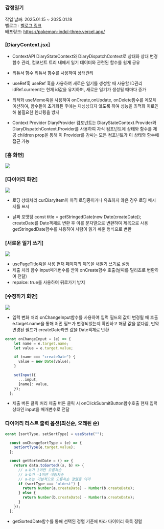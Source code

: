 ### 감정일기 
작업 날짜: 2025.01.15 ~ 2025.01.18 <br>
벨로그 : [벨로그 링크](https://velog.io/@rooftop7788/%EA%B0%9C%EC%9D%B8%ED%94%84%EB%A1%9C%EC%A0%9D%ED%8A%B82-Emotional-Diary)  <br>
배포링크: https://pokemon-indol-three.vercel.app/  <br>

### [DiaryContext.jsx]
- ContextAPI
	DiaryStateContext와 DiaryDispatchContext로 상태와 상태 변경 함수 관리, 컴포넌트 트리 내에서 일기 데이터와 관련된 함수를 쉽게 공유
    
- 리듀서 함수
	리듀서 함수를 사용하여 상태관리

- useRef훅 
	useRef 훅을 사용하여 새로운 일기를 생성할 때 사용할 ID관리
    idRef.curreent는 현재 id값을 유지하며, 새로운 일기가 생성될 때마다 증가

- 최적화
	useMemo훅을 사용하여 onCreate,onUpdate, onDelete함수를 메모제이션하여, 함수들이 초기화된 후에는 재성성되지 않도록 하여 성능을 최적화 
    이로인해 불필요한 렌더링을 방지
- Context Provider
	DiaryProvider 컴포넌트는 DiaryStateContext.Provider와 DiaryDispatchContext.Provider를 사용하여 자식 컴포넌트에 상태와 함수를 제공 children prop을 통해 이 Provider를 감싸는 모든 컴포넌트가 이 상태와 함수에 접근 가능

### [홈 화면]
![](https://velog.velcdn.com/images/rooftop7788/post/179bbdab-3a32-4e11-8605-fc0869466d8b/image.png)

### [다이어리 화면]
![](https://velog.velcdn.com/images/rooftop7788/post/435770b0-8542-44fd-a395-d40d9ed2d168/image.png)

- 로딩 상태처리
	curDiaryItem이 아직 로딩중이거나 유효하지 않은 경우 로딩 메시지를 표시

- 날짜 포맷팅
	const title = getStringedDate(new Date(createDate));
    createDate를 Date객체로 변환 후 이를 문자열으로 변환하여 제목으로 사용
    getStringedDate함수를 사용하여 사람이 읽기 쉬운 형식으로 변환
### [새로운 일기 쓰기]

![](https://velog.velcdn.com/images/rooftop7788/post/75016bdf-5102-4a02-bc41-a0256e7cdc44/image.png)

- usePageTitle훅을 사용
	현재 페이지의 제목을 새일기 쓰기로 설정
- 제출 처리 함수
	input매개변수를 받아 onCreate함수 호출(날짜를 밀리초로 변환하여 전달)
- repalce: true를 사용하여 뒤로가기 방지
### [수정하기 화면]
![](https://velog.velcdn.com/images/rooftop7788/post/0a8208b2-3ac2-420a-b448-d2d277b41de3/image.png)

- 입력 변화 처리
	onChangeInput함수를 사용하여 입력 필드의 값이 변경될 때 호출
	e.target.name을 통해 어떤 필드가 변경되었는지 확인하고 해당 값을 없다잍, 만약 변경된 필드가 createDate라면 값을 Date객체로 반환
```jsx
const onChangeInput = (e) => {
    let name = e.target.name;
    let value = e.target.value;

    if (name === "createDate") {
      value = new Date(value);
    }

    setInput({
      ...input,
      [name]: value,
    });
  };
```
- 제출 버튼 클릭 처리 
	제출 버튼 클릭 시 onClickSubmitButton함수호출 
    현재 입력 상태인 input을 매개변수로 전달 
    
    
### 다이어리 리스트 출력 옵션(최신순, 오래된 순)
```jsx
const [sortType, setSortType] = useState("");

  const onChangeSortType = (e) => {
    setSortType(e.target.value);
  };

  const getSortedDate = () => {
    return data.toSorted((a, b) => {
      // a-b가 1이면 오름차순
      // a-b가 -1이면 내림차순
      // a-b는 기본적으로 오름차순 정렬을 의미
      if (sortType === "oldest") {
        return Number(a.createDate) - Number(b.createDate);
      } else {
        return Number(b.createDate) - Number(a.createDate);
      }
    });
  };
```
- getSortedDate함수를 통해 선택된 정렬 기준에 따라 다이어리 목록 정렬
